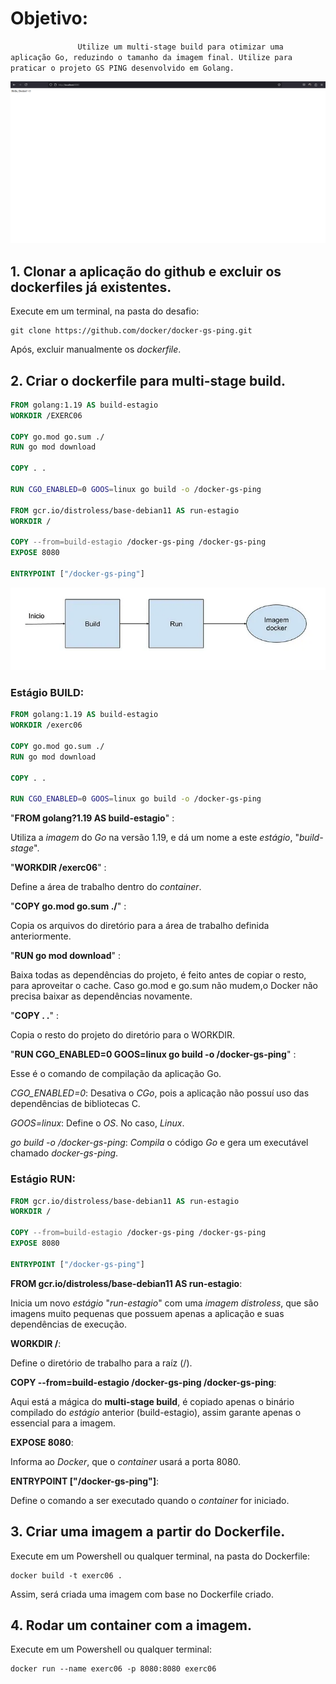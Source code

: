 # Objetivo:

`               Utilize um multi-stage build para otimizar uma aplicação Go, reduzindo o tamanho da imagem final. Utilize para praticar o projeto GS PING desenvolvido em Golang.`

![visão geral do desafio](/exerc06/visao-geral.png)

## 1. Clonar a aplicação do github e excluir os dockerfiles já existentes.

Execute em um terminal, na pasta do desafio:

```git
git clone https://github.com/docker/docker-gs-ping.git
```

Após, excluir manualmente os _dockerfile_.

## 2. Criar o dockerfile para multi-stage build.

```dockerfile
FROM golang:1.19 AS build-estagio
WORKDIR /EXERC06

COPY go.mod go.sum ./
RUN go mod download

COPY . .

RUN CGO_ENABLED=0 GOOS=linux go build -o /docker-gs-ping

FROM gcr.io/distroless/base-debian11 AS run-estagio
WORKDIR /

COPY --from=build-estagio /docker-gs-ping /docker-gs-ping
EXPOSE 8080

ENTRYPOINT ["/docker-gs-ping"]
```

![visão geral do desafio](/exerc06/img-expl.webp)

### Estágio **BUILD**:

```Dockerfile
FROM golang:1.19 AS build-estagio
WORKDIR /exerc06

COPY go.mod go.sum ./
RUN go mod download

COPY . .

RUN CGO_ENABLED=0 GOOS=linux go build -o /docker-gs-ping
```

"**FROM golang?1.19 AS build-estagio**" :

Utiliza a _imagem_ do _Go_ na versão 1.19, e dá um nome a este _estágio_, "_build-stage_".

"**WORKDIR /exerc06**" :

Define a área de trabalho dentro do _container_.

"**COPY go.mod go.sum ./**" :

Copia os arquivos do diretório para a área de trabalho definida anteriormente.

"**RUN go mod download**" :

Baixa todas as dependências do projeto, é feito antes de copiar o resto, para aproveitar o cache. Caso go.mod e go.sum não mudem,o Docker não precisa baixar as dependências novamente.

"**COPY . .**" :

Copia o resto do projeto do diretório para o WORKDIR.

"**RUN CGO_ENABLED=0 GOOS=linux go build -o /docker-gs-ping**" :

Esse é o comando de compilação da aplicação Go.

_CGO_ENABLED=0_: Desativa o _CGo_, pois a aplicação não possuí uso das dependências de bibliotecas C.

_GOOS=linux_: Define o _OS_. No caso, _Linux_.

_go build -o /docker-gs-ping_: _Compila_ o código _Go_ e gera um executável chamado _docker-gs-ping_.

### Estágio **RUN**:

```Dockerfile
FROM gcr.io/distroless/base-debian11 AS run-estagio
WORKDIR /

COPY --from=build-estagio /docker-gs-ping /docker-gs-ping
EXPOSE 8080

ENTRYPOINT ["/docker-gs-ping"]
```

**FROM gcr.io/distroless/base-debian11 AS run-estagio**:

Inicia um novo _estágio_ "_run-estagio_" com uma _imagem_ _distroless_, que são imagens muito pequenas que possuem apenas a aplicação e suas dependências de execução.

**WORKDIR /**:

Define o diretório de trabalho para a raíz (/).

**COPY --from=build-estagio /docker-gs-ping /docker-gs-ping**:

Aqui está a mágica do **multi-stage build**, é copiado apenas o binário compilado do _estágio_ anterior (build-estagio), assim garante apenas o essencial para a imagem.

**EXPOSE 8080**:

Informa ao _Docker_, que o _container_ usará a porta 8080.

**ENTRYPOINT ["/docker-gs-ping"]**:

Define o comando a ser executado quando o _container_ for iniciado.

## 3. Criar uma imagem a partir do Dockerfile.

Execute em um Powershell ou qualquer terminal, na pasta do Dockerfile:

```Docker
docker build -t exerc06 .
```

Assim, será criada uma imagem com base no Dockerfile criado.

## 4. Rodar um container com a imagem.

Execute em um Powershell ou qualquer terminal:

```Docker
docker run --name exerc06 -p 8080:8080 exerc06
```
